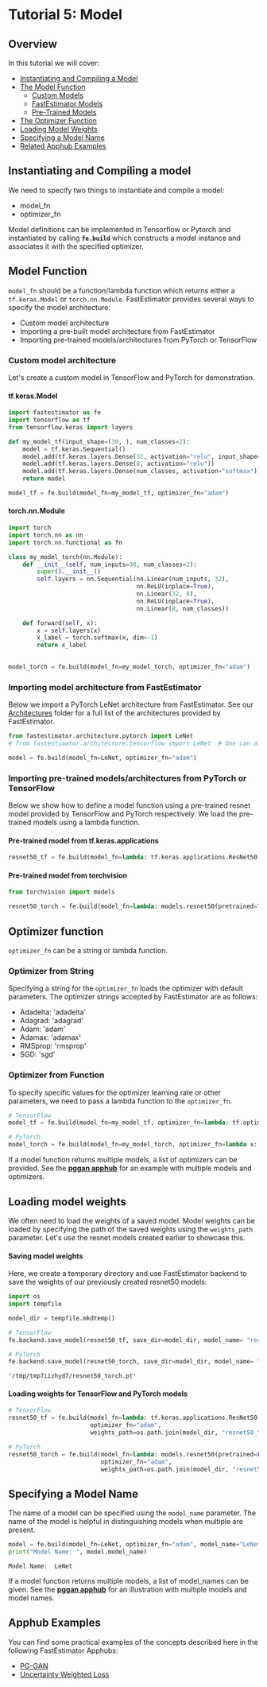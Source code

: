 # Tutorial 5: Model

## Overview

In this tutorial we will cover:

* [Instantiating and Compiling a Model](tutorials/r1.1/beginner/t05_model/#t05compile)
* [The Model Function](tutorials/r1.1/beginner/t05_model/#t05model)
    * [Custom Models](tutorials/r1.1/beginner/t05_model/#t05custom)
    * [FastEstimator Models](tutorials/r1.1/beginner/t05_model/#t05fe)
    * [Pre-Trained Models](tutorials/r1.1/beginner/t05_model/#t05trained)
* [The Optimizer Function](tutorials/r1.1/beginner/t05_model/#t05optimizer)
* [Loading Model Weights](tutorials/r1.1/beginner/t05_model/#t05weights)
* [Specifying a Model Name](tutorials/r1.1/beginner/t05_model/#t05name)
* [Related Apphub Examples](tutorials/r1.1/beginner/t05_model/#t05apphub)

<a id='t05compile'></a>

## Instantiating and Compiling a model

We need to specify two things to instantiate and compile a model:
* model_fn
* optimizer_fn

Model definitions can be implemented in Tensorflow or Pytorch and instantiated by calling **`fe.build`** which constructs a model instance and associates it with the specified optimizer.

<a id='t05model'></a>

## Model Function

`model_fn` should be a function/lambda function which returns either a `tf.keras.Model` or `torch.nn.Module`. FastEstimator provides several ways to specify the model architecture:

* Custom model architecture
* Importing a pre-built model architecture from FastEstimator
* Importing pre-trained models/architectures from PyTorch or TensorFlow

<a id='t05custom'></a>

### Custom model architecture
Let's create a custom model in TensorFlow and PyTorch for demonstration.

#### tf.keras.Model


```python
import fastestimator as fe
import tensorflow as tf
from tensorflow.keras import layers

def my_model_tf(input_shape=(30, ), num_classes=2):
    model = tf.keras.Sequential()
    model.add(tf.keras.layers.Dense(32, activation="relu", input_shape=input_shape))
    model.add(tf.keras.layers.Dense(8, activation="relu"))
    model.add(tf.keras.layers.Dense(num_classes, activation="softmax"))
    return model

model_tf = fe.build(model_fn=my_model_tf, optimizer_fn="adam")
```

#### torch.nn.Module


```python
import torch
import torch.nn as nn
import torch.nn.functional as fn

class my_model_torch(nn.Module):
    def __init__(self, num_inputs=30, num_classes=2):
        super().__init__()
        self.layers = nn.Sequential(nn.Linear(num_inputs, 32), 
                                    nn.ReLU(inplace=True), 
                                    nn.Linear(32, 8), 
                                    nn.ReLU(inplace=True),
                                    nn.Linear(8, num_classes))

    def forward(self, x):
        x = self.layers(x)
        x_label = torch.softmax(x, dim=-1)
        return x_label

    
model_torch = fe.build(model_fn=my_model_torch, optimizer_fn="adam")
```

<a id='t05fe'></a>

### Importing model architecture from FastEstimator

Below we import a PyTorch LeNet architecture from FastEstimator. See our [Architectures](https://github.com/fastestimator/fastestimator/tree/r1.1/fastestimator/architecture) folder for a full list of the architectures provided by FastEstimator.


```python
from fastestimator.architecture.pytorch import LeNet
# from fastestimator.architecture.tensorflow import LeNet  # One can also use a TensorFlow model

model = fe.build(model_fn=LeNet, optimizer_fn="adam")
```

<a id='t05trained'></a>

### Importing pre-trained models/architectures from PyTorch or TensorFlow

Below we show how to define a model function using a pre-trained resnet model provided by TensorFlow and PyTorch respectively. We load the pre-trained models using a lambda function.

#### Pre-trained model from tf.keras.applications 


```python
resnet50_tf = fe.build(model_fn=lambda: tf.keras.applications.ResNet50(weights='imagenet'), optimizer_fn="adam")
```

#### Pre-trained model from torchvision 


```python
from torchvision import models

resnet50_torch = fe.build(model_fn=lambda: models.resnet50(pretrained=True), optimizer_fn="adam")
```

<a id='t05optimizer'></a>

## Optimizer function

`optimizer_fn` can be a string or lambda function.

### Optimizer from String
Specifying a string for the `optimizer_fn` loads the optimizer with default parameters. The optimizer strings accepted by FastEstimator are as follows:
- Adadelta: 'adadelta'
- Adagrad: 'adagrad'
- Adam: 'adam'
- Adamax: 'adamax'
- RMSprop: 'rmsprop'
- SGD: 'sgd'

### Optimizer from Function

To specify specific values for the optimizer learning rate or other parameters, we need to pass a lambda function to the `optimizer_fn`.


```python
# TensorFlow 
model_tf = fe.build(model_fn=my_model_tf, optimizer_fn=lambda: tf.optimizers.Adam(1e-4))

# PyTorch
model_torch = fe.build(model_fn=my_model_torch, optimizer_fn=lambda x: torch.optim.Adam(params=x, lr=1e-4))
```

If a model function returns multiple models, a list of optimizers can be provided. See the **[pggan apphub](examples/r1.1/image_generation/pggan/pggan)** for an example with multiple models and optimizers.

<a id='t05weights'></a>

## Loading model weights

We often need to load the weights of a saved model. Model weights can be loaded by specifying the path of the saved weights using the `weights_path` parameter. Let's use the resnet models created earlier to showcase this.

#### Saving model weights
Here, we create a temporary directory and use FastEstimator backend to save the weights of our previously created resnet50 models:


```python
import os
import tempfile

model_dir = tempfile.mkdtemp()

# TensorFlow
fe.backend.save_model(resnet50_tf, save_dir=model_dir, model_name= "resnet50_tf")

# PyTorch
fe.backend.save_model(resnet50_torch, save_dir=model_dir, model_name= "resnet50_torch")
```




    '/tmp/tmp7iizhyd7/resnet50_torch.pt'



#### Loading weights for TensorFlow and PyTorch models


```python
# TensorFlow
resnet50_tf = fe.build(model_fn=lambda: tf.keras.applications.ResNet50(weights=None), 
                       optimizer_fn="adam", 
                       weights_path=os.path.join(model_dir, "resnet50_tf.h5"))
```


```python
# PyTorch
resnet50_torch = fe.build(model_fn=lambda: models.resnet50(pretrained=False), 
                          optimizer_fn="adam", 
                          weights_path=os.path.join(model_dir, "resnet50_torch.pt"))
```

<a id='t05name'></a>

## Specifying a Model Name

The name of a model can be specified using the `model_name` parameter. The name of the model is helpful in distinguishing models when multiple are present.


```python
model = fe.build(model_fn=LeNet, optimizer_fn="adam", model_name="LeNet")
print("Model Name: ", model.model_name)
```

    Model Name:  LeNet


If a model function returns multiple models, a list of model_names can be given. See the **[pggan apphub](examples/r1.1/image_generation/pggan/pggan)** for an illustration with multiple models and model names.

<a id='t05apphub'></a>

## Apphub Examples
You can find some practical examples of the concepts described here in the following FastEstimator Apphubs:

* [PG-GAN](examples/r1.1/image_generation/pggan/pggan)
* [Uncertainty Weighted Loss](examples/r1.1/multi_task_learning/uncertainty_weighted_loss/uncertainty_loss)
